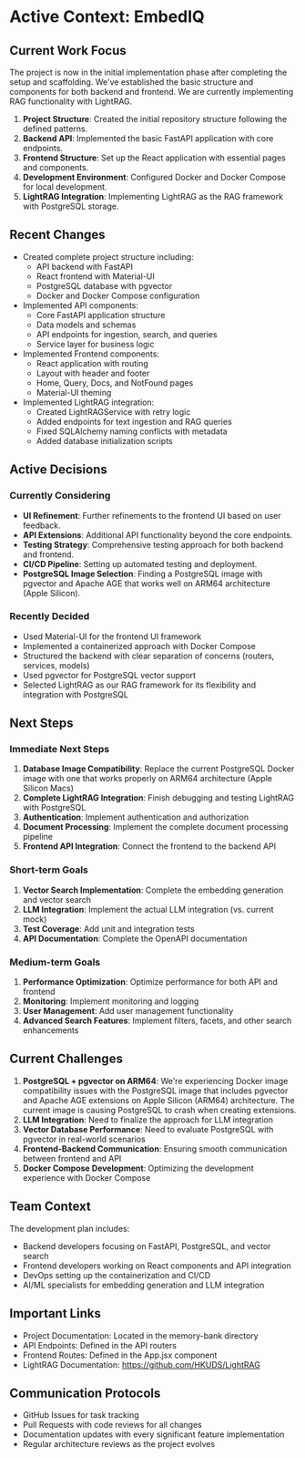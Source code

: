 # Active Context: EmbedIQ

## Current Work Focus

The project is now in the initial implementation phase after completing the setup and scaffolding. We've established the basic structure and components for both backend and frontend. We are currently implementing RAG functionality with LightRAG.

1. **Project Structure**: Created the initial repository structure following the defined patterns.
2. **Backend API**: Implemented the basic FastAPI application with core endpoints.
3. **Frontend Structure**: Set up the React application with essential pages and components.
4. **Development Environment**: Configured Docker and Docker Compose for local development.
5. **LightRAG Integration**: Implementing LightRAG as the RAG framework with PostgreSQL storage.

## Recent Changes

- Created complete project structure including:
  - API backend with FastAPI
  - React frontend with Material-UI
  - PostgreSQL database with pgvector
  - Docker and Docker Compose configuration
- Implemented API components:
  - Core FastAPI application structure
  - Data models and schemas
  - API endpoints for ingestion, search, and queries
  - Service layer for business logic
- Implemented Frontend components:
  - React application with routing
  - Layout with header and footer
  - Home, Query, Docs, and NotFound pages
  - Material-UI theming
- Implemented LightRAG integration:
  - Created LightRAGService with retry logic
  - Added endpoints for text ingestion and RAG queries
  - Fixed SQLAlchemy naming conflicts with metadata
  - Added database initialization scripts

## Active Decisions

### Currently Considering

- **UI Refinement**: Further refinements to the frontend UI based on user feedback.
- **API Extensions**: Additional API functionality beyond the core endpoints.
- **Testing Strategy**: Comprehensive testing approach for both backend and frontend.
- **CI/CD Pipeline**: Setting up automated testing and deployment.
- **PostgreSQL Image Selection**: Finding a PostgreSQL image with pgvector and Apache AGE that works well on ARM64 architecture (Apple Silicon).

### Recently Decided

- Used Material-UI for the frontend UI framework
- Implemented a containerized approach with Docker Compose
- Structured the backend with clear separation of concerns (routers, services, models)
- Used pgvector for PostgreSQL vector support
- Selected LightRAG as our RAG framework for its flexibility and integration with PostgreSQL

## Next Steps

### Immediate Next Steps

1. **Database Image Compatibility**: Replace the current PostgreSQL Docker image with one that works properly on ARM64 architecture (Apple Silicon Macs)
2. **Complete LightRAG Integration**: Finish debugging and testing LightRAG with PostgreSQL
3. **Authentication**: Implement authentication and authorization
4. **Document Processing**: Implement the complete document processing pipeline
5. **Frontend API Integration**: Connect the frontend to the backend API

### Short-term Goals

1. **Vector Search Implementation**: Complete the embedding generation and vector search
2. **LLM Integration**: Implement the actual LLM integration (vs. current mock)
3. **Test Coverage**: Add unit and integration tests
4. **API Documentation**: Complete the OpenAPI documentation

### Medium-term Goals

1. **Performance Optimization**: Optimize performance for both API and frontend
2. **Monitoring**: Implement monitoring and logging
3. **User Management**: Add user management functionality
4. **Advanced Search Features**: Implement filters, facets, and other search enhancements

## Current Challenges

1. **PostgreSQL + pgvector on ARM64**: We're experiencing Docker image compatibility issues with the PostgreSQL image that includes pgvector and Apache AGE extensions on Apple Silicon (ARM64) architecture. The current image is causing PostgreSQL to crash when creating extensions.
2. **LLM Integration**: Need to finalize the approach for LLM integration
3. **Vector Database Performance**: Need to evaluate PostgreSQL with pgvector in real-world scenarios
4. **Frontend-Backend Communication**: Ensuring smooth communication between frontend and API
5. **Docker Compose Development**: Optimizing the development experience with Docker Compose

## Team Context

The development plan includes:

- Backend developers focusing on FastAPI, PostgreSQL, and vector search
- Frontend developers working on React components and API integration
- DevOps setting up the containerization and CI/CD
- AI/ML specialists for embedding generation and LLM integration

## Important Links

- Project Documentation: Located in the memory-bank directory
- API Endpoints: Defined in the API routers
- Frontend Routes: Defined in the App.jsx component
- LightRAG Documentation: https://github.com/HKUDS/LightRAG

## Communication Protocols

- GitHub Issues for task tracking
- Pull Requests with code reviews for all changes
- Documentation updates with every significant feature implementation
- Regular architecture reviews as the project evolves

